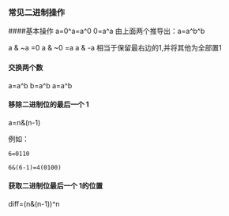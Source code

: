### 常见二进制操作
####基本操作
a=0^a=a^0
0=a^a
由上面两个推导出：a=a^b^b

a & ~a =0
a & ~0 =a
a & -a 相当于保留最右边的1,并将其他为全部置1
#### 交换两个数
a=a^b
b=a^b
a=a^b

#### 移除二进制位的最后一个 1
a=n&(n-1)

例如：
```shell
6=0110

6&(6-1)=4(0100)
```


#### 获取二进制位最后一个 1的位置
diff=(n&(n-1))^n